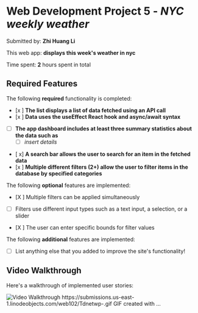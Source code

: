 # Web Development Project 5 - *NYC weekly weather*

Submitted by: **Zhi Huang Li**

This web app: **displays this week's weather in nyc**

Time spent: **2** hours spent in total

## Required Features

The following **required** functionality is completed:

- [x ] **The list displays a list of data fetched using an API call**
- [x ] **Data uses the useEffect React hook and async/await syntax**
- [ ] **The app dashboard includes at least three summary statistics about the data such as**
  - [ ] *insert details*
- [ x] **A search bar allows the user to search for an item in the fetched data**
- [x ] **Multiple different filters (2+) allow the user to filter items in the database by specified categories**

The following **optional** features are implemented:

- [X ] Multiple filters can be applied simultaneously
- [ ] Filters use different input types such as a text input, a selection, or a slider
- [X ] The user can enter specific bounds for filter values

The following **additional** features are implemented:

* [ ] List anything else that you added to improve the site's functionality!

## Video Walkthrough

Here's a walkthrough of implemented user stories:

<img src='https://submissions.us-east-1.linodeobjects.com/web102/Tdnetwp-.gif' title='Video Walkthrough' width='' alt='Video Walkthrough' />
https://submissions.us-east-1.linodeobjects.com/web102/Tdnetwp-.gif
<!-- Replace this with whatever GIF tool you used! -->
GIF created with ...  
<!-- Recommended tools:
[Kap](https://getkap.co/) for macOS

## Notes

Describe any challenges encountered while building the app.

## License

    Copyright [2023] [Zhi Huang Li]

    Licensed under the Apache License, Version 2.0 (the "License");
    you may not use this file except in compliance with the License.
    You may obtain a copy of the License at

        http://www.apache.org/licenses/LICENSE-2.0

    Unless required by applicable law or agreed to in writing, software
    distributed under the License is distributed on an "AS IS" BASIS,
    WITHOUT WARRANTIES OR CONDITIONS OF ANY KIND, either express or implied.
    See the License for the specific language governing permissions and
    limitations under the License.
